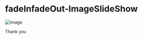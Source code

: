 ﻿# fadeInfadeOut-ImageSlideShow

![image](https://user-images.githubusercontent.com/95869837/147911424-1fbc2030-a817-4d88-8806-7a59fa71b7db.png)

Thank you

